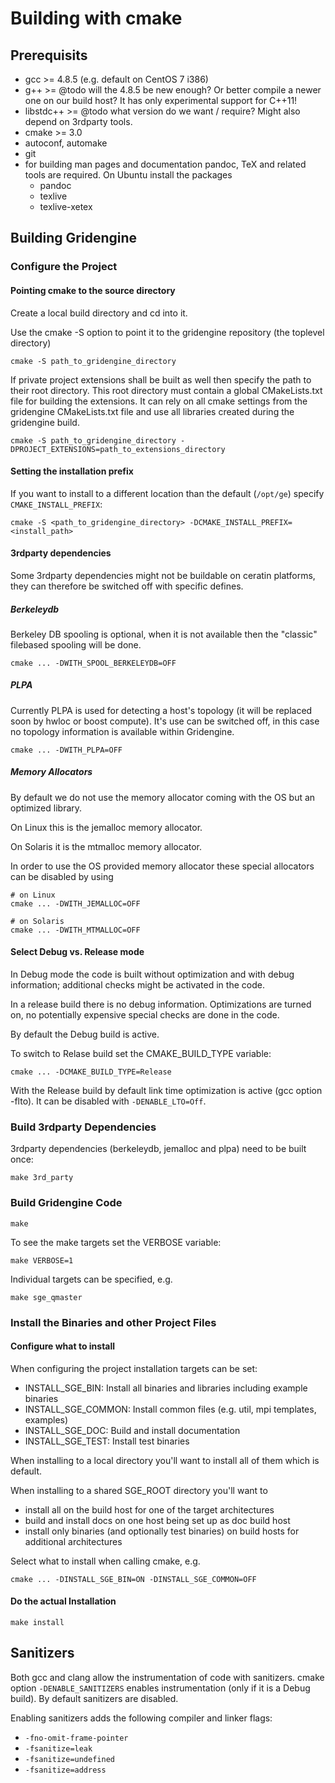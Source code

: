 # Building with cmake

## Prerequisits

* gcc >= 4.8.5 (e.g. default on CentOS 7 i386)
* g++ >= @todo will the 4.8.5 be new enough? Or better compile a newer one on our build host? It has only experimental support for C++11!
* libstdc++ >= @todo what version do we want / require? Might also depend on 3rdparty tools.
* cmake >= 3.0
* autoconf, automake
* git
* for building man pages and documentation pandoc, TeX and related tools are required. On Ubuntu install the packages
  * pandoc
  * texlive
  * texlive-xetex

## Building Gridengine

### Configure the Project

#### Pointing cmake to the source directory
Create a local build directory and cd into it.

Use the cmake -S option to point it to the gridengine repository (the toplevel directory)

```shell
cmake -S path_to_gridengine_directory
```

If private project extensions shall be built as well then specify the path to their root directory.
This root directory must contain a global CMakeLists.txt file for building the extensions. It can rely
on all cmake settings from the gridengine CMakeLists.txt file and use all libraries created during the
gridengine build.

```Shell
cmake -S path_to_gridengine_directory -DPROJECT_EXTENSIONS=path_to_extensions_directory
```

#### Setting the installation prefix

If you want to install to a different location than the default (`/opt/ge`) specify
`CMAKE_INSTALL_PREFIX`:

```shell
cmake -S <path_to_gridengine_directory> -DCMAKE_INSTALL_PREFIX=<install_path>
```

#### 3rdparty dependencies

Some 3rdparty dependencies might not be buildable on ceratin platforms,
they can therefore be switched off with specific defines.

##### Berkeleydb

Berkeley DB spooling is optional, when it is not available then the "classic" filebased spooling will be done.

```shell
cmake ... -DWITH_SPOOL_BERKELEYDB=OFF
```

##### PLPA

Currently PLPA is used for detecting a host's topology (it will be replaced soon by hwloc or boost compute).
It's use can be switched off, in this case no topology information is available within Gridengine.

```shell
cmake ... -DWITH_PLPA=OFF
```

##### Memory Allocators

By default we do not use the memory allocator coming with the OS but an optimized library.

On Linux this is the jemalloc memory allocator.

On Solaris it is the mtmalloc memory allocator.

In order to use the OS provided memory allocator these special allocators can be disabled by using
```shell
# on Linux
cmake ... -DWITH_JEMALLOC=OFF

# on Solaris
cmake ... -DWITH_MTMALLOC=OFF
```

#### Select Debug vs. Release mode

In Debug mode the code is built without optimization and with debug information;
additional checks might be activated in the code.

In a release build there is no debug information. Optimizations are turned on,
no potentially expensive special checks are done in the code.

By default the Debug build is active.

To switch to Relase build set the CMAKE_BUILD_TYPE variable:
```shell
cmake ... -DCMAKE_BUILD_TYPE=Release
```

With the Release build by default link time optimization is active (gcc option -flto).
It can be disabled with `-DENABLE_LTO=Off`.

### Build 3rdparty Dependencies

3rdparty dependencies (berkeleydb, jemalloc and plpa) need to be built once:

```shell
make 3rd_party
```

### Build Gridengine Code

```shell
make
```

To see the make targets set the VERBOSE variable:

```shell
make VERBOSE=1
```

Individual targets can be specified, e.g.

```shell
make sge_qmaster
```

### Install the Binaries and other Project Files

#### Configure what to install
When configuring the project installation targets can be set:
* INSTALL_SGE_BIN: Install all binaries and libraries including example binaries
* INSTALL_SGE_COMMON: Install common files (e.g. util, mpi templates, examples)
* INSTALL_SGE_DOC: Build and install documentation
* INSTALL_SGE_TEST: Install test binaries

When installing to a local directory you'll want to install all of them which is default.

When installing to a shared SGE_ROOT directory you'll want to
* install all on the build host for one of the target architectures
* build and install docs on one host being set up as doc build host
* install only binaries (and optionally test binaries) on build hosts for additional architectures

Select what to install when calling cmake, e.g.
```shell
cmake ... -DINSTALL_SGE_BIN=ON -DINSTALL_SGE_COMMON=OFF
```

#### Do the actual Installation

```shell
make install
```

## Sanitizers

Both gcc and clang allow the instrumentation of code with sanitizers.
cmake option `-DENABLE_SANITIZERS` enables instrumentation (only if it is a Debug build).
By default sanitizers are disabled.

Enabling sanitizers adds the following compiler and linker flags:
* `-fno-omit-frame-pointer`
* `-fsanitize=leak`
* `-fsanitize=undefined`
* `-fsanitize=address`

